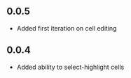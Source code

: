 ## 0.0.5

* Added first iteration on cell editing

## 0.0.4

* Added ability to select-highlight cells